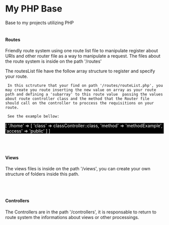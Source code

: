 # My PHP Base

<body style="width: 100% !important;">
Base to my projects utilizing PHP
<br><br>

<h4> Routes </h4>
Friendly route system using one route list file to manipulate register about URIs and other router file as a way to manipulate a request.
The files about the route system is inside on the path '/routes'

The routesList file have the follow array structure to register and specify your route.

     In this sctruture that your find on path '/routes/routeList.php', you may create you route inserting the new value on array as your route path and defining a 'subarray' to this route value  passing the values about route controller class and the method that the Router file should call on the controller to proccess the requisitions on your route. 
     
     See the example bellow:

<div style="background-color: black; color:white;">
[
     '/home' => [
          'class' => classController::class,
          'method' => 'methodExample',
          'access' => 'public'
     ]
]
</div>

<br><br>

<h4> Views </h4>
The views files is inside on the path '/views', you can create your own structure of folders inside this path.

<br><br>

<h4> Controllers </h4>
The Controllers are in the path '/controllers', it is responsable to return to route system the informations about views or other processings.
</body>
